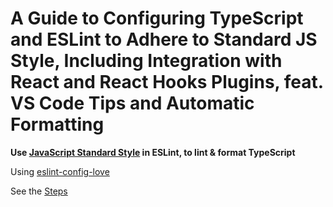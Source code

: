 # A Guide to Configuring TypeScript and ESLint to Adhere to Standard JS Style, Including Integration with React and React Hooks Plugins, feat. VS Code Tips and Automatic Formatting

**Use [JavaScript Standard Style](https://standardjs.com/) in ESLint, to lint & format TypeScript**

Using [eslint-config-love](https://github.com/mightyiam/eslint-config-love)

See the [Steps](./steps.md)
